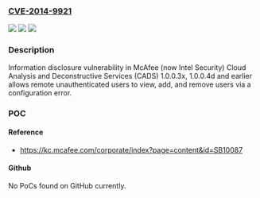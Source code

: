 ### [CVE-2014-9921](https://cve.mitre.org/cgi-bin/cvename.cgi?name=CVE-2014-9921)
![](https://img.shields.io/static/v1?label=Product&message=Cloud%20Analysis%20and%20Deconstructive%20Services%20(CADS)&color=blue)
![](https://img.shields.io/static/v1?label=Version&message=1.0.0.3x%2C%201.0.0.4d%20and%20earlier%20&color=brightgreen)
![](https://img.shields.io/static/v1?label=Vulnerability&message=Information%20disclosure%20vulnerability&color=brightgreen)

### Description

Information disclosure vulnerability in McAfee (now Intel Security) Cloud Analysis and Deconstructive Services (CADS) 1.0.0.3x, 1.0.0.4d and earlier allows remote unauthenticated users to view, add, and remove users via a configuration error.

### POC

#### Reference
- https://kc.mcafee.com/corporate/index?page=content&id=SB10087

#### Github
No PoCs found on GitHub currently.

